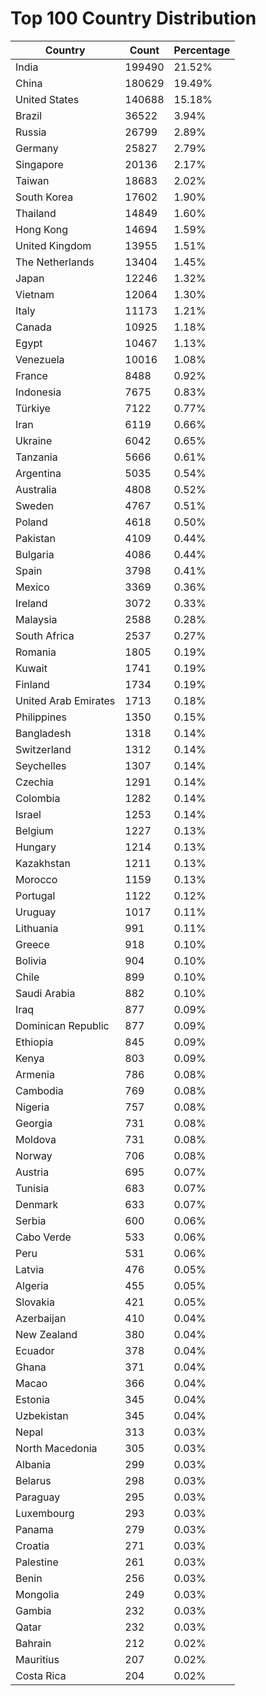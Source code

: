 # Top 100 Country Distribution
| Country | Count | Percentage |
|----|----|----|
| India | 199490 | 21.52% |
| China | 180629 | 19.49% |
| United States | 140688 | 15.18% |
| Brazil | 36522 | 3.94% |
| Russia | 26799 | 2.89% |
| Germany | 25827 | 2.79% |
| Singapore | 20136 | 2.17% |
| Taiwan | 18683 | 2.02% |
| South Korea | 17602 | 1.90% |
| Thailand | 14849 | 1.60% |
| Hong Kong | 14694 | 1.59% |
| United Kingdom | 13955 | 1.51% |
| The Netherlands | 13404 | 1.45% |
| Japan | 12246 | 1.32% |
| Vietnam | 12064 | 1.30% |
| Italy | 11173 | 1.21% |
| Canada | 10925 | 1.18% |
| Egypt | 10467 | 1.13% |
| Venezuela | 10016 | 1.08% |
| France | 8488 | 0.92% |
| Indonesia | 7675 | 0.83% |
| Türkiye | 7122 | 0.77% |
| Iran | 6119 | 0.66% |
| Ukraine | 6042 | 0.65% |
| Tanzania | 5666 | 0.61% |
| Argentina | 5035 | 0.54% |
| Australia | 4808 | 0.52% |
| Sweden | 4767 | 0.51% |
| Poland | 4618 | 0.50% |
| Pakistan | 4109 | 0.44% |
| Bulgaria | 4086 | 0.44% |
| Spain | 3798 | 0.41% |
| Mexico | 3369 | 0.36% |
| Ireland | 3072 | 0.33% |
| Malaysia | 2588 | 0.28% |
| South Africa | 2537 | 0.27% |
| Romania | 1805 | 0.19% |
| Kuwait | 1741 | 0.19% |
| Finland | 1734 | 0.19% |
| United Arab Emirates | 1713 | 0.18% |
| Philippines | 1350 | 0.15% |
| Bangladesh | 1318 | 0.14% |
| Switzerland | 1312 | 0.14% |
| Seychelles | 1307 | 0.14% |
| Czechia | 1291 | 0.14% |
| Colombia | 1282 | 0.14% |
| Israel | 1253 | 0.14% |
| Belgium | 1227 | 0.13% |
| Hungary | 1214 | 0.13% |
| Kazakhstan | 1211 | 0.13% |
| Morocco | 1159 | 0.13% |
| Portugal | 1122 | 0.12% |
| Uruguay | 1017 | 0.11% |
| Lithuania | 991 | 0.11% |
| Greece | 918 | 0.10% |
| Bolivia | 904 | 0.10% |
| Chile | 899 | 0.10% |
| Saudi Arabia | 882 | 0.10% |
| Iraq | 877 | 0.09% |
| Dominican Republic | 877 | 0.09% |
| Ethiopia | 845 | 0.09% |
| Kenya | 803 | 0.09% |
| Armenia | 786 | 0.08% |
| Cambodia | 769 | 0.08% |
| Nigeria | 757 | 0.08% |
| Georgia | 731 | 0.08% |
| Moldova | 731 | 0.08% |
| Norway | 706 | 0.08% |
| Austria | 695 | 0.07% |
| Tunisia | 683 | 0.07% |
| Denmark | 633 | 0.07% |
| Serbia | 600 | 0.06% |
| Cabo Verde | 533 | 0.06% |
| Peru | 531 | 0.06% |
| Latvia | 476 | 0.05% |
| Algeria | 455 | 0.05% |
| Slovakia | 421 | 0.05% |
| Azerbaijan | 410 | 0.04% |
| New Zealand | 380 | 0.04% |
| Ecuador | 378 | 0.04% |
| Ghana | 371 | 0.04% |
| Macao | 366 | 0.04% |
| Estonia | 345 | 0.04% |
| Uzbekistan | 345 | 0.04% |
| Nepal | 313 | 0.03% |
| North Macedonia | 305 | 0.03% |
| Albania | 299 | 0.03% |
| Belarus | 298 | 0.03% |
| Paraguay | 295 | 0.03% |
| Luxembourg | 293 | 0.03% |
| Panama | 279 | 0.03% |
| Croatia | 271 | 0.03% |
| Palestine | 261 | 0.03% |
| Benin | 256 | 0.03% |
| Mongolia | 249 | 0.03% |
| Gambia | 232 | 0.03% |
| Qatar | 232 | 0.03% |
| Bahrain | 212 | 0.02% |
| Mauritius | 207 | 0.02% |
| Costa Rica | 204 | 0.02% |
